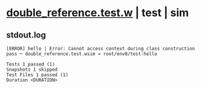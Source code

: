 # [double_reference.test.w](../../../../../examples/tests/valid/double_reference.test.w) | test | sim

## stdout.log
```log
[ERROR] hello | Error: Cannot access context during class construction
pass ─ double_reference.test.wsim » root/env0/test:hello

Tests 1 passed (1)
Snapshots 1 skipped
Test Files 1 passed (1)
Duration <DURATION>
```


